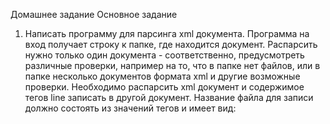 Домашнее задание
Основное задание
1. Написать программу для парсинга xml документа.
   Программа на вход получает строку к папке, где находится документ.
   Распарсить нужно только один документа - соответственно,
   предусмотреть различные проверки, например на то, что в папке нет
   файлов, или в папке несколько документов формата xml и другие
   возможные проверки.
   Необходимо распарсить xml документ и содержимое тегов line записать в
   другой документ.
   Название файла для записи должно состоять из значений тегов и имеет
   вид: <firstName>_<lastName>_<title>.txt
   Задание со *
   Дополнительно реализовать следующий функционал:
   если с консоли введено значение 1 - распарсить документ с помощью
   SAX
   если с консоли введено значение 2 - распарсить документ с помощью
   DOM.
   Дополнительное задание
2. Создать схему для документа XML.
3. Реализовать работу с XML документов используя JAXB.